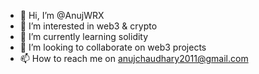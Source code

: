- 👋 Hi, I’m @AnujWRX
- 👀 I’m interested in web3 & crypto 
- 🌱 I’m currently learning solidity 
- 💞️ I’m looking to collaborate on web3 projects 
- 📫 How to reach me on anujchaudhary2011@gmail.com

<!---
AnujWRX/AnujWRX is a ✨ special ✨ repository because its `README.md` (this file) appears on your GitHub profile.
You can click the Preview link to take a look at your changes.
--->

